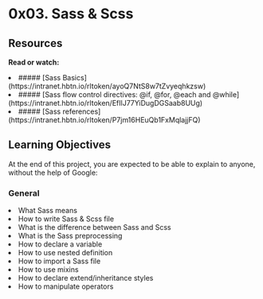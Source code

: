 # 0x03. Sass & Scss

## Resources
<b>Read or watch:</b>

<li>##### [Sass Basics](https://intranet.hbtn.io/rltoken/ayoQ7NtS8w7tZvyeqhkzsw)</li>
<li>##### [Sass flow control directives: @if, @for, @each and @while](https://intranet.hbtn.io/rltoken/EfIlJ77YiDugDGSaab8UUg)</li>
<li>##### [Sass references](https://intranet.hbtn.io/rltoken/P7jm16HEuQb1FxMqlajjFQ)</li>


## Learning Objectives
At the end of this project, you are expected to be able to explain to anyone, without the help of Google:

### General
<li>What Sass means</li>
<li>How to write Sass & Scss file</li>
<li>What is the difference between Sass and Scss</li>
<li>What is the Sass preprocessing</li>
<li>How to declare a variable</li>
<li>How to use nested definition</li>
<li>How to import a Sass file</li>
<li>How to use mixins</li>
<li>How to declare extend/inheritance styles</li>
<li>How to manipulate operators</li>